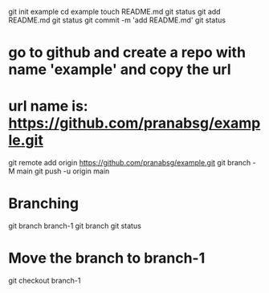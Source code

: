 git init example
cd example
touch README.md
git status
git add README.md
git status
git commit -m 'add README.md'
git status

# go to github and create a repo with name 'example' and copy the url
# url name is: https://github.com/pranabsg/example.git

git remote add origin https://github.com/pranabsg/example.git
git branch -M main
git push -u origin main

# Branching
git branch branch-1
git branch
git status

# Move the branch to branch-1
git checkout branch-1 